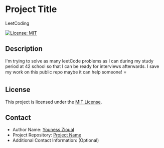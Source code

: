 # Project Title

LeetCoding

[![License: MIT](https://img.shields.io/badge/License-MIT-yellow.svg)](https://opensource.org/licenses/MIT)

## Description

I'm trying to solve as many leetCode problems as I can during my study period at 42 school so that I can be ready for interviews afterwards. I save my work on this public repo maybe it can help someone! ⭐

## License

This project is licensed under the [MIT License](https://opensource.org/licenses/MIT).

## Contact

- Author Name: [Youness Zioual](https://github.com/uness7)
- Project Repository: [Project Name](https://github.com/uness7/waizi-leetCoding)
- Additional Contact Information: (Optional)

